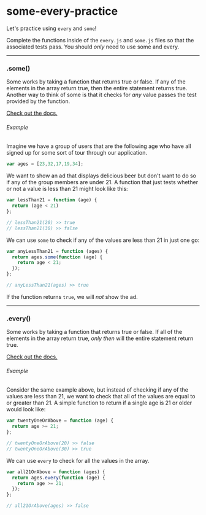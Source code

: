 # some-every-practice

Let's practice using `every` and `some`!

Complete the functions inside of the `every.js` and `some.js` files so that the associated tests pass. You should *only* need to use some and every.

* * *

### .some()

Some works by taking a function that returns true or false. If any of the elements in the array return true, then the entire statement returns true. Another way to think of some is that it checks for *any* value passes the test provided by the function.

[Check out the docs.](https://developer.mozilla.org/en-US/docs/Web/JavaScript/Reference/Global_Objects/Array/some)

###### Example

Imagine we have a group of users that are the following age who have all signed up for some sort of tour through our application.

```javascript
var ages = [23,32,17,19,34];
```

We want to show an ad that displays delicious beer but don't want to do so if any of the group members are under 21. A function that just tests whether or not a value is less than 21 might look like this:

```javascript
var lessThan21 = function (age) {
  return (age < 21)
};

// lessThan21(20) >> true
// lessThan21(30) >> false
```

We can use `some` to check if any of the values are less than 21 in just one go:

```javascript
var anyLessThan21 = function (ages) {
  return ages.some(function (age) {
    return age < 21;
  });
};

// anyLessThan21(ages) >> true
```

If the function returns `true`, we will *not* show the ad.

* * *

### .every()

Some works by taking a function that returns true or false. If all of the elements in the array return true, *only then* will the entire statement return true.

[Check out the docs.](https://developer.mozilla.org/en-US/docs/Web/JavaScript/Reference/Global_Objects/Array/every)

###### Example

Consider the same example above, but instead of checking if any of the values are less than 21, we want to check that all of the values are equal to or greater than 21. A simple function to return if a single age is 21 or older would look like:

```javascript
var twentyOneOrAbove = function (age) {
  return age >= 21;
};

// twentyOneOrAbove(20) >> false
// twentyOneOrAbove(30) >> true
```

We can use `every` to check for all the values in the array.

```javascript
var all21OrAbove = function (ages) {
  return ages.every(function (age) {
    return age >= 21;
  });
};

// all21OrAbove(ages) >> false
```